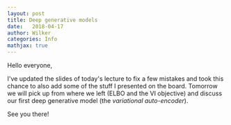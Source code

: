 ```yaml
---
layout: post
title: Deep generative models 
date:   2018-04-17
author: Wilker
categories: Info
mathjax: true
---
```


Hello everyone,


I've updated the slides of today's lecture to fix a few mistakes and took this chance to also add some of the stuff I presented on the board. Tomorrow we will pick up from where we left (ELBO and the VI objective) and discuss our first deep generative model (the *variational auto-encoder*).

See you there!


